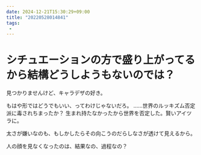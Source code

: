 ```yaml
---
date: 2024-12-21T15:30:29+09:00
title: "20220528014841"
tags:
 -
---
```


# シチュエーションの方で盛り上がってるから結構どうしようもないのでは？
見つかりませんけど、キャラデザの好き。

もはや形ではどうでもいい、ってわけじゃないだろ。
……世界のルッキズム否定派に毒されちまったか？
生まれ持たなかったから世界を否定した。賢いアイツラに。

太さが嫌いなのも、もしかしたらその向こうのだらしなさが透けて見えるから。

人の顔を見なくなったのは、結果なの、過程なの？